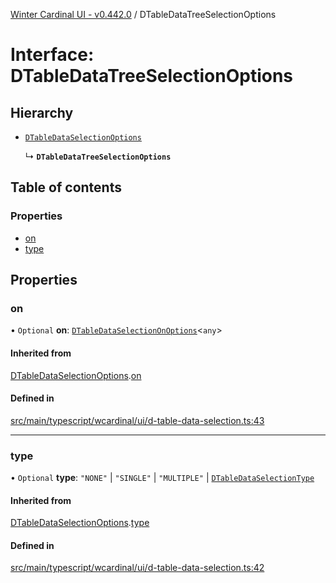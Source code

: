 [Winter Cardinal UI - v0.442.0](../index.md) / DTableDataTreeSelectionOptions

# Interface: DTableDataTreeSelectionOptions

## Hierarchy

- [`DTableDataSelectionOptions`](DTableDataSelectionOptions.md)

  ↳ **`DTableDataTreeSelectionOptions`**

## Table of contents

### Properties

- [on](DTableDataTreeSelectionOptions.md#on)
- [type](DTableDataTreeSelectionOptions.md#type)

## Properties

### on

• `Optional` **on**: [`DTableDataSelectionOnOptions`](DTableDataSelectionOnOptions.md)\<`any`\>

#### Inherited from

[DTableDataSelectionOptions](DTableDataSelectionOptions.md).[on](DTableDataSelectionOptions.md#on)

#### Defined in

[src/main/typescript/wcardinal/ui/d-table-data-selection.ts:43](https://github.com/winter-cardinal/winter-cardinal-ui/blob/v0.442.0/src/main/typescript/wcardinal/ui/d-table-data-selection.ts#L43)

___

### type

• `Optional` **type**: ``"NONE"`` \| ``"SINGLE"`` \| ``"MULTIPLE"`` \| [`DTableDataSelectionType`](../index.md#dtabledataselectiontype)

#### Inherited from

[DTableDataSelectionOptions](DTableDataSelectionOptions.md).[type](DTableDataSelectionOptions.md#type)

#### Defined in

[src/main/typescript/wcardinal/ui/d-table-data-selection.ts:42](https://github.com/winter-cardinal/winter-cardinal-ui/blob/v0.442.0/src/main/typescript/wcardinal/ui/d-table-data-selection.ts#L42)
